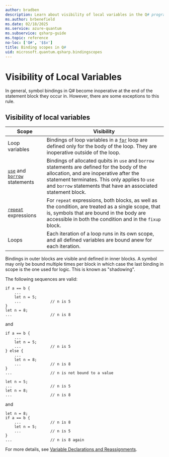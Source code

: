```yaml
---
author: bradben
description: Learn about visibility of local variables in the Q# programming language.
ms.author: brbenefield
ms.date: 02/18/2025
ms.service: azure-quantum
ms.subservice: qsharp-guide
ms.topic: reference
no-loc: ['Q#', '$$v']
title: Binding scopes in Q#
uid: microsoft.quantum.qsharp.bindingscopes
---
```


# Visibility of Local Variables

In general, symbol bindings in Q# become inoperative at the end of the statement block they occur in. However, there are some exceptions to this rule.

## Visibility of local variables

| Scope | Visibility |
|------|-----|
| Loop variables |Bindings of loop variables in a [`for`](xref:microsoft.quantum.qsharp.iterations#iterations) loop are defined only for the body of the loop. They are inoperative outside of the loop. |
| [`use`](xref:microsoft.quantum.qsharp.quantummemorymanagement#quantum-memory-management) and [`borrow`](xref:microsoft.quantum.qsharp.quantummemorymanagement#quantum-memory-management) statements |Bindings of allocated qubits in `use` and `borrow` statements are defined for the body of the allocation, and are inoperative after the statement terminates. This only applies to `use` and `borrow` statements that have an associated statement block.|
| [`repeat`](xref:microsoft.quantum.qsharp.conditionalloops#conditional-loops) expressions |For `repeat` expressions, both blocks, as well as the condition, are treated as a single scope, that is, symbols that are bound in the body are accessible in both the condition and in the `fixup` block. |
| Loops |Each iteration of a loop runs in its own scope, and all defined variables are bound anew for each iteration. |

Bindings in outer blocks are visible and defined in inner blocks.
A symbol may only be bound multiple times per block in which case the last binding in scope is the one used for logic. This is known as "shadowing".

The following sequences are valid:

```qsharp
if a == b {
    ...
    let n = 5;
    ...             // n is 5
}
let n = 8;
...                 // n is 8
```

and

```qsharp
if a == b {
    ...
    let n = 5;
    ...             // n is 5
} else {
    ...
    let n = 8;
    ...             // n is 8
}
...                 // n is not bound to a value
```

```qsharp
let n = 5;
...                 // n is 5
let n = 8;
...                 // n is 8
```

and

```qsharp
let n = 8;
if a == b {
    ...             // n is 8
    let n = 5;
    ...             // n is 5
}
...                 // n is 8 again
```

For more details, see [Variable Declarations and Reassignments](xref:microsoft.quantum.qsharp.variabledeclarationsandreassignments#variable-declarations-and-reassignments).


